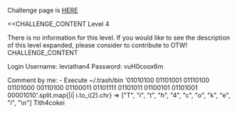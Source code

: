 Challenge page is <a href="http://www.overthewire.org/wargames/leviathan/leviathan4.shtml">HERE</a>

<<CHALLENGE_CONTENT
Level 4

There is no information for this level.
If you would like to see the description of this level expanded, please consider to contribute to OTW!
CHALLENGE_CONTENT

Login
	Username: leviathan4
	Password: vuH0coox6m

Comment by me:
	- Execute ~/.trash/bin
	'01010100 01101001 01110100 01101000 00110100 01100011 01101111 01101011 01100101 01101001 00001010'.split.map{|i| i.to_i(2).chr}
	=> ["T", "i", "t", "h", "4", "c", "o", "k", "e", "i", "\n"]
	Tith4cokei